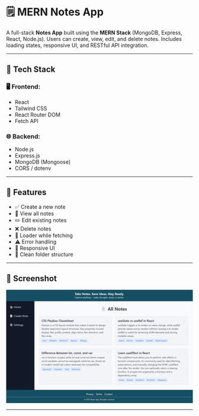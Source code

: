 # 🗒️ MERN Notes App

A full-stack **Notes App** built using the **MERN Stack** (MongoDB, Express, React, Node.js). Users can create, view, edit, and delete notes. Includes loading states, responsive UI, and RESTful API integration.

---

## 🔧 Tech Stack

### 🖥️ Frontend:

- React
- Tailwind CSS
- React Router DOM
- Fetch API

### 🌐 Backend:

- Node.js
- Express.js
- MongoDB (Mongoose)
- CORS / dotenv

---

## 🚀 Features

- ✅ Create a new note
- 📄 View all notes
- ✏️ Edit existing notes
- ❌ Delete notes
- 🔄 Loader while fetching
- ⚠️ Error handling
- 📱 Responsive UI
- 📁 Clean folder structure

---

## 📸 Screenshot

![MERN Notes App Screenshot](./assets/screenshot.jpeg)

---
